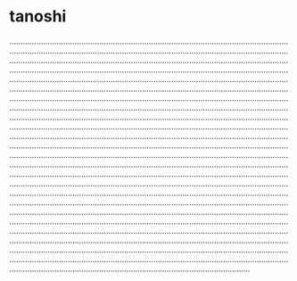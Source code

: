 # tanoshi

...........................................................................................................................................................................................................................................................................................................................................................................................................................................................................................................................................................................................................................................................................................................................................................................................................................................................................................................................................................................................................................................................................................................................................................................................................................................................................................................................................................................................................................................................................................................................................................................................................................................................................................................................................................................................................................................................................................................................................................................................................................................................................................................................................................................................................................................................................................................................................................................................................................................................................................................................................................................................................................................................................................................................................................................................................................................................................................................................................................................................................................................................................................................................................................................................................